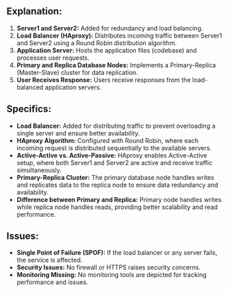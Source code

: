 ## Explanation:
1. **Server1 and Server2:** Added for redundancy and load balancing.
2. **Load Balancer (HAproxy):** Distributes incoming traffic between Server1 and Server2 using a Round Robin distribution algorithm.
3. **Application Server:** Hosts the application files (codebase) and processes user requests.
4. **Primary and Replica Database Nodes:** Implements a Primary-Replica (Master-Slave) cluster for data replication.
5. **User Receives Response:** Users receive responses from the load-balanced application servers.

## Specifics:
- **Load Balancer:** Added for distributing traffic to prevent overloading a single server and ensure better availability.
- **HAproxy Algorithm:** Configured with Round Robin, where each incoming request is distributed sequentially to the available servers.
- **Active-Active vs. Active-Passive:** HAproxy enables Active-Active setup, where both Server1 and Server2 are active and receive traffic simultaneously.
- **Primary-Replica Cluster:** The primary database node handles writes and replicates data to the replica node to ensure data redundancy and availability.
- **Difference between Primary and Replica:** Primary node handles writes while replica node handles reads, providing better scalability and read performance.

## Issues:
- **Single Point of Failure (SPOF):** If the load balancer or any server fails, the service is affected.
- **Security Issues:** No firewall or HTTPS raises security concerns.
- **Monitoring Missing:** No monitoring tools are depicted for tracking performance and issues.
